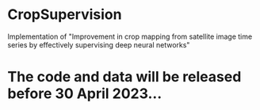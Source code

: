 # CropSupervision
Implementation of "Improvement in crop mapping from satellite image time series by effectively supervising deep neural networks"

# The code and data will be released before 30 April 2023...
